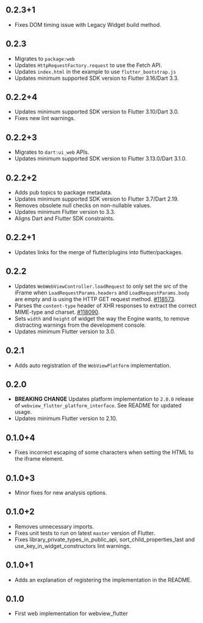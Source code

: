 ## 0.2.3+1

* Fixes DOM timing issue with Legacy Widget build method.

## 0.2.3

* Migrates to `package:web`
* Updates `HttpRequestFactory.request` to use the Fetch API.
* Updates `index.html` in the example to use `flutter_bootstrap.js`
* Updates minimum supported SDK version to Flutter 3.16/Dart 3.3.

## 0.2.2+4

* Updates minimum supported SDK version to Flutter 3.10/Dart 3.0.
* Fixes new lint warnings.

## 0.2.2+3

* Migrates to `dart:ui_web` APIs.
* Updates minimum supported SDK version to Flutter 3.13.0/Dart 3.1.0.

## 0.2.2+2

* Adds pub topics to package metadata.
* Updates minimum supported SDK version to Flutter 3.7/Dart 2.19.
* Removes obsolete null checks on non-nullable values.
* Updates minimum Flutter version to 3.3.
* Aligns Dart and Flutter SDK constraints.

## 0.2.2+1

* Updates links for the merge of flutter/plugins into flutter/packages.

## 0.2.2

* Updates `WebWebViewController.loadRequest` to only set the src of the iFrame
  when `LoadRequestParams.headers` and `LoadRequestParams.body` are empty and is
  using the HTTP GET request method. [#118573](https://github.com/flutter/flutter/issues/118573).
* Parses the `content-type` header of XHR responses to extract the correct
  MIME-type and charset. [#118090](https://github.com/flutter/flutter/issues/118090).
* Sets `width` and `height` of widget the way the Engine wants, to remove distracting
  warnings from the development console.
* Updates minimum Flutter version to 3.0.

## 0.2.1

* Adds auto registration of the `WebViewPlatform` implementation.

## 0.2.0

* **BREAKING CHANGE** Updates platform implementation to `2.0.0` release of
  `webview_flutter_platform_interface`. See README for updated usage.
* Updates minimum Flutter version to 2.10.

## 0.1.0+4

* Fixes incorrect escaping of some characters when setting the HTML to the iframe element.

## 0.1.0+3

* Minor fixes for new analysis options.

## 0.1.0+2

* Removes unnecessary imports.
* Fixes unit tests to run on latest `master` version of Flutter.
* Fixes library_private_types_in_public_api, sort_child_properties_last and use_key_in_widget_constructors
  lint warnings.

## 0.1.0+1

* Adds an explanation of registering the implementation in the README.

## 0.1.0

* First web implementation for webview_flutter
